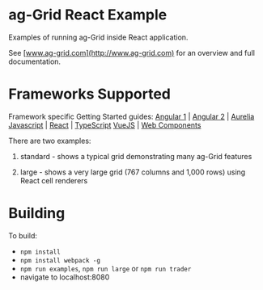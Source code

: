 
ag-Grid React Example
==============

Examples of running ag-Grid inside React application.

See [www.ag-grid.com](http://www.ag-grid.com) for an overview and full documentation.

Frameworks Supported
====================
Framework specific Getting Started guides:
[Angular 1](https://www.ag-grid.com/best-angularjs-data-grid/) | [Angular 2](https://www.ag-grid.com/best-angular-2-data-grid/) | [Aurelia](https://www.ag-grid.com/best-aurelia-data-grid/)
[Javascript](https://www.ag-grid.com/best-javascript-data-grid/) | [React](https://www.ag-grid.com/best-react-data-grid/) | [TypeScript](https://www.ag-grid.com/ag-grid-typescript-webpack-2/)
[VueJS](https://www.ag-grid.com/best-vuejs-data-grid/) | [Web Components](https://www.ag-grid.com/best-web-component-data-grid/)

There are two examples:

1. standard - shows a typical grid demonstrating many ag-Grid features

2. large - shows a very large grid (767 columns and 1,000 rows) using React cell renderers

Building
==============

To build:
- `npm install`
- `npm install webpack -g`
- `npm run examples`, `npm run large` or `npm run trader`
- navigate to localhost:8080

